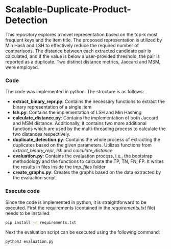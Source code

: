 # Scalable-Duplicate-Product-Detection
This repository explores a novel representation based on the top-k
most frequent keys and the item title. The proposed representation is
utilized by Min Hash and LSH to effectively reduce the required number of comparisons. The distance between each extracted candidate pair
is calculated, and if the value is below a user-provided threshold, the
pair is reported as a duplicate. Two distinct distance metrics, Jaccard
and MSM, were employed.

### Code 
The code was implemented in python. The structure is as follows:
* **extract_binary_repr.py**: Contains the necessary functions to extract the binary representation of a single item
* **lsh.py**: Contains the implementation of LSH and Min Hashing
* **calculate_distance.py**: Contains the implementation of both Jaccard and MSM distance. Additionally, it contains
two more additional functions which are used by the multi-threading process to calculate the two distances
respectively.
* **duplicate_detection.py**: Contains the whole process of extracting the duplicates based on the 
given parameters. Utilizes functions from _extract_binary_repr_, _lsh_ and _calculate_distance_
* **evaluation.py**: Contains the evaluation process, i.e., the bootstrap methodology and the functions
to calculate the TP, TN, FN, FP. It writes the results in files inside the _tmp_files_ folder
* **create_graphs.py**: Creates the graphs based on the data extracted by the evaluation script

### Execute code
Since the code is implemented in python, it is straightforward to be executed.
First the requirements (contained in the _requirements.txt_ file) needs to be installed:
```bash
pip install -r requirements.txt
 ```
Next the evaluation script can be executed using the following command:
```bash
python3 evaluation.py
 ```
